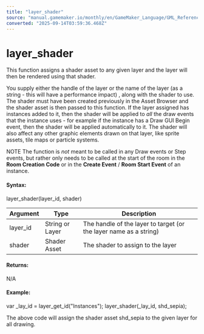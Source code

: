 ```yaml
---
title: "layer_shader"
source: "manual.gamemaker.io/monthly/en/GameMaker_Language/GML_Reference/Asset_Management/Rooms/General_Layer_Functions/layer_shader.htm"
converted: "2025-09-14T03:59:36.468Z"
---
```


# layer\_shader

This function assigns a shader asset to any given layer and the layer will then be rendered using that shader.

You supply either the handle of the layer or the name of the layer (as a string - this will have a performance impact) , along with the shader to use. The shader must have been created previously in the Asset Browser and the shader asset is then passed to this function. If the layer assigned has instances added to it, then the shader will be applied to _all_ the draw events that the instance uses - for example if the instance has a Draw GUI Begin event, then the shader will be applied automatically to it. The shader will also affect any other graphic elements drawn on that layer, like sprite assets, tile maps or particle systems.

NOTE The function is _not_ meant to be called in any Draw events or Step events, but rather only needs to be called at the start of the room in the **Room Creation Code** or in the **Create Event** / **Room Start Event** of an instance.

#### Syntax:

layer\_shader(layer\_id, shader)

| Argument | Type | Description |
| --- | --- | --- |
| layer_id | String or Layer | The handle of the layer to target (or the layer name as a string) |
| shader | Shader Asset | The shader to assign to the layer |

#### Returns:

N/A

#### Example:

var \_lay\_id = layer\_get\_id("Instances");
layer\_shader(\_lay\_id, shd\_sepia);

The above code will assign the shader asset shd\_sepia to the given layer for all drawing.